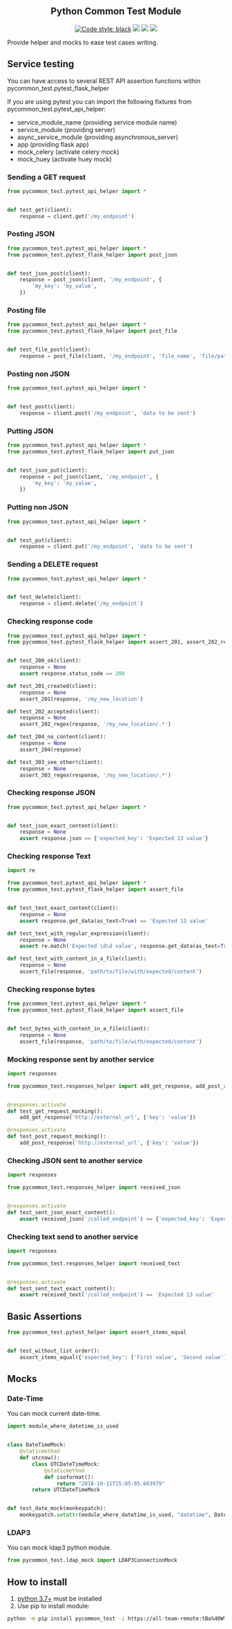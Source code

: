 <h2 align="center">Python Common Test Module</h2>

<p align="center">
<a href="https://github.com/psf/black"><img alt="Code style: black" src="https://img.shields.io/badge/code%20style-black-000000.svg"></a>
<a href='https://pse.tools.digital.engie.com/drm-all.gem/job/team/view/Python%20modules/job/pycommon_test/job/master/'><img src='https://pse.tools.digital.engie.com/drm-all.gem/buildStatus/icon?job=team/pycommon_test/master'></a>
<a href='https://pse.tools.digital.engie.com/drm-all.gem/job/team/view/Python%20modules/job/pycommon_test/job/master/cobertura/'><img src='https://pse.tools.digital.engie.com/drm-all.gem/buildStatus/icon?job=team/pycommon_test/master&config=testCoverage'></a>
<a href='https://pse.tools.digital.engie.com/drm-all.gem/job/team/view/Python%20modules/job/pycommon_test/job/master/lastSuccessfulBuild/testReport/'><img src='https://pse.tools.digital.engie.com/drm-all.gem/buildStatus/icon?job=team/pycommon_test/master&config=testCount'></a>
</p>

Provide helper and mocks to ease test cases writing.

## Service testing ##

You can have access to several REST API assertion functions within pycommon_test.pytest_flask_helper

If you are using pytest you can import the following fixtures from pycommon_test.pytest_api_helper:
 * service_module_name (providing service module name)
 * service_module (providing server)
 * async_service_module (providing asynchronous_server)
 * app (providing flask app)
 * mock_celery (activate celery mock)
 * mock_huey (activate huey mock)

### Sending a GET request ###

```python
from pycommon_test.pytest_api_helper import *


def test_get(client):
    response = client.get('/my_endpoint')
```

### Posting JSON ###

```python
from pycommon_test.pytest_api_helper import *
from pycommon_test.pytest_flask_helper import post_json


def test_json_post(client):
    response = post_json(client, '/my_endpoint', {
        'my_key': 'my_value',
    })
```

### Posting file ###

```python
from pycommon_test.pytest_api_helper import *
from pycommon_test.pytest_flask_helper import post_file


def test_file_post(client):
    response = post_file(client, '/my_endpoint', 'file_name', 'file/path')
```

### Posting non JSON ###

```python
from pycommon_test.pytest_api_helper import *


def test_post(client):
    response = client.post('/my_endpoint', 'data to be sent')
```

### Putting JSON ###

```python
from pycommon_test.pytest_api_helper import *
from pycommon_test.pytest_flask_helper import put_json


def test_json_put(client):
    response = put_json(client, '/my_endpoint', {
        'my_key': 'my_value',
    })
```

### Putting non JSON ###

```python
from pycommon_test.pytest_api_helper import *


def test_put(client):
    response = client.put('/my_endpoint', 'data to be sent')
```

### Sending a DELETE request ###

```python
from pycommon_test.pytest_api_helper import *


def test_delete(client):
    response = client.delete('/my_endpoint')
```

### Checking response code ###

```python
from pycommon_test.pytest_api_helper import *
from pycommon_test.pytest_flask_helper import assert_201, assert_202_regex, assert_204, assert_303_regex


def test_200_ok(client):
    response = None
    assert response.status_code == 200

def test_201_created(client):
    response = None
    assert_201(response, '/my_new_location')

def test_202_accepted(client):
    response = None
    assert_202_regex(response, '/my_new_location/.*')

def test_204_no_content(client):
    response = None
    assert_204(response)

def test_303_see_other(client):
    response = None
    assert_303_regex(response, '/my_new_location/.*')
```

### Checking response JSON ###

```python
from pycommon_test.pytest_api_helper import *


def test_json_exact_content(client):
    response = None
    assert response.json == {'expected_key': 'Expected 13 value'}
```

### Checking response Text ###

```python
import re

from pycommon_test.pytest_api_helper import *
from pycommon_test.pytest_flask_helper import assert_file


def test_text_exact_content(client):
    response = None
    assert response.get_data(as_text=True) == 'Expected 13 value'

def test_text_with_regular_expression(client):
    response = None
    assert re.match('Expected \d\d value', response.get_data(as_text=True))

def test_text_with_content_in_a_file(client):
    response = None
    assert_file(response, 'path/to/file/with/expected/content')
```

### Checking response bytes ###

```python
from pycommon_test.pytest_api_helper import *
from pycommon_test.pytest_flask_helper import assert_file


def test_bytes_with_content_in_a_file(client):
    response = None
    assert_file(response, 'path/to/file/with/expected/content')
```

### Mocking response sent by another service ###

```python
import responses

from pycommon_test.responses_helper import add_get_response, add_post_response


@responses.activate
def test_get_request_mocking():
    add_get_response('http://external_url', {'key': 'value'})

@responses.activate
def test_post_request_mocking():
    add_post_response('http://external_url', {'key': 'value'})
```

### Checking JSON sent to another service ###

```python
import responses

from pycommon_test.responses_helper import received_json


@responses.activate
def test_sent_json_exact_content():
    assert received_json('/called_endpoint') == {'expected_key': 'Expected 13 value'}
```

### Checking text send to another service ###

```python
import responses

from pycommon_test.responses_helper import received_text


@responses.activate
def test_sent_text_exact_content():
    assert received_text('/called_endpoint') == 'Expected 13 value'
```

## Basic Assertions ##

```python
from pycommon_test.pytest_helper import assert_items_equal


def test_without_list_order():
    assert_items_equal({'expected_key': ['First value', 'Second value']}, {'expected_key': ['Second value', 'First value']})
```

## Mocks ##

### Date-Time ###

You can mock current date-time.

```python
import module_where_datetime_is_used


class DateTimeMock:
    @staticmethod
    def utcnow():
        class UTCDateTimeMock:
            @staticmethod
            def isoformat():
                return "2018-10-11T15:05:05.663979"
        return UTCDateTimeMock


def test_date_mock(monkeypatch):
    monkeypatch.setattr(module_where_datetime_is_used, "datetime", DateTimeMock)
```

### LDAP3 ###

You can mock ldap3 python module.

```python
from pycommon_test.ldap_mock import LDAP3ConnectionMock
```

## How to install
1. [python 3.7+](https://www.python.org/downloads/) must be installed
2. Use pip to install module:
```sh
python -m pip install pycommon_test -i https://all-team-remote:tBa%40W%29tvB%5E%3C%3B2Jm3@artifactory.tools.digital.engie.com/artifactory/api/pypi/all-team-pypi-prod/simple
```
